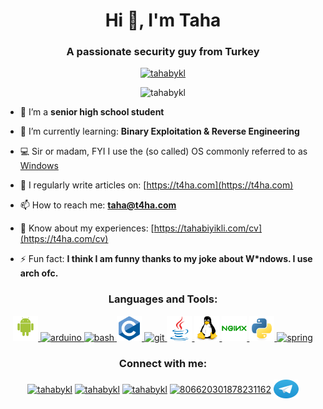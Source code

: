<h1 align="center">Hi 👋, I'm Taha</h1>
<h3 align="center">A passionate security guy from Turkey</h3>

<p align="center"> <a href="https://twitter.com/tahabykl" target="blank"><img src="https://img.shields.io/twitter/follow/tahabykl?logo=twitter&style=for-the-badge" alt="tahabykl" /></a> </p>

<p align="center"> <img src="https://komarev.com/ghpvc/?username=tahabykl&label=Profile%20views&color=41292C&style=plastic" alt="tahabykl" /> </p>

- 👨 I’m a **senior high school student**

- 🌱 I’m currently learning: **Binary Exploitation & Reverse Engineering**

- 💻 Sir or madam, FYI I use the (so called) OS commonly referred to as [Windows](https://www.microsoft.com/en-us/windows/)

- 📝 I regularly write articles on: [https://t4ha.com](https://t4ha.com)

- 📫 How to reach me: **taha@t4ha.com**

- 📄 Know about my experiences: [https://tahabiyikli.com/cv](https://t4ha.com/cv)

- ⚡ Fun fact: **I think I am funny thanks to my joke about W*ndows. I use arch ofc.**

<h3 align="center">Languages and Tools:</h3>
<p align="center"> <a href="https://developer.android.com" target="_blank" rel="noreferrer"> <img src="https://raw.githubusercontent.com/devicons/devicon/master/icons/android/android-original-wordmark.svg" alt="android" width="40" height="40"/> </a> <a href="https://www.arduino.cc/" target="_blank" rel="noreferrer"> <img src="https://cdn.worldvectorlogo.com/logos/arduino-1.svg" alt="arduino" width="40" height="40"/> </a> <a href="https://www.gnu.org/software/bash/" target="_blank" rel="noreferrer"> <img src="https://www.vectorlogo.zone/logos/gnu_bash/gnu_bash-icon.svg" alt="bash" width="40" height="40"/> </a> <a href="https://www.cprogramming.com/" target="_blank" rel="noreferrer"> <img src="https://raw.githubusercontent.com/devicons/devicon/master/icons/c/c-original.svg" alt="c" width="40" height="40"/> </a> <a href="https://git-scm.com/" target="_blank" rel="noreferrer"> <img src="https://www.vectorlogo.zone/logos/git-scm/git-scm-icon.svg" alt="git" width="40" height="40"/> </a> <a href="https://www.java.com" target="_blank" rel="noreferrer"> <img src="https://raw.githubusercontent.com/devicons/devicon/master/icons/java/java-original.svg" alt="java" width="40" height="40"/> </a> <a href="https://www.linux.org/" target="_blank" rel="noreferrer"> <img src="https://raw.githubusercontent.com/devicons/devicon/master/icons/linux/linux-original.svg" alt="linux" width="40" height="40"/> </a> <a href="https://www.nginx.com" target="_blank" rel="noreferrer"> <img src="https://raw.githubusercontent.com/devicons/devicon/master/icons/nginx/nginx-original.svg" alt="nginx" width="40" height="40"/> </a> <a href="https://www.python.org" target="_blank" rel="noreferrer"> <img src="https://raw.githubusercontent.com/devicons/devicon/master/icons/python/python-original.svg" alt="python" width="40" height="40"/> </a> <a href="https://spring.io/" target="_blank" rel="noreferrer"> <img src="https://www.vectorlogo.zone/logos/springio/springio-icon.svg" alt="spring" width="40" height="40"/> </a> </p>

<h3 align="center">Connect with me:</h3>
<p align="center">
<a href="https://twitter.com/tahabykl" target="blank"><img align="center" src="https://raw.githubusercontent.com/rahuldkjain/github-profile-readme-generator/master/src/images/icons/Social/twitter.svg" alt="tahabykl" height="30" width="40" /></a>
<a href="https://linkedin.com/in/tahabykl" target="blank"><img align="center" src="https://raw.githubusercontent.com/rahuldkjain/github-profile-readme-generator/master/src/images/icons/Social/linked-in-alt.svg" alt="tahabykl" height="30" width="40" /></a>
<a href="https://instagram.com/tahabykl" target="blank"><img align="center" src="https://raw.githubusercontent.com/rahuldkjain/github-profile-readme-generator/master/src/images/icons/Social/instagram.svg" alt="tahabykl" height="30" width="40" /></a>
<a href="https://discord.gg/806620301878231162" target="blank"><img align="center" src="https://raw.githubusercontent.com/rahuldkjain/github-profile-readme-generator/master/src/images/icons/Social/discord.svg" alt="806620301878231162" height="30" width="40" /></a>
<a href="https://t.me/tahabykl" target="blank"><img align="center" src="img/tg.svg" alt="telegram" height="30" width="40" /></a>
</p>

<!--
<p>&nbsp;<img align="center" src="https://github-readme-stats.vercel.app/api?username=tahabykl&show_icons=true&bg_color=598392&title_color=01161E&text_color=124559&locale=en" alt="tahabykl" /></p>
-->

